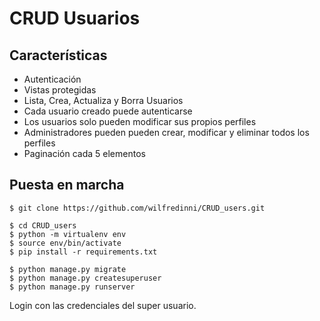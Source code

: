 # CRUD Usuarios

## Características

- Autenticación
- Vistas protegidas
- Lista, Crea, Actualiza y Borra Usuarios
- Cada usuario creado puede autenticarse
- Los usuarios solo pueden modificar sus propios perfiles
- Administradores pueden pueden crear, modificar y eliminar todos los perfiles
- Paginación cada 5 elementos

## Puesta en marcha

```shell
$ git clone https://github.com/wilfredinni/CRUD_users.git

$ cd CRUD_users
$ python -m virtualenv env
$ source env/bin/activate
$ pip install -r requirements.txt

$ python manage.py migrate
$ python manage.py createsuperuser
$ python manage.py runserver
```

Login con las credenciales del super usuario.